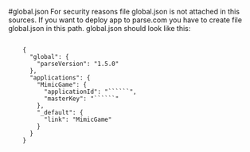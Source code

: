 #global.json
For security reasons file global.json is not attached in this sources. 
If you want to deploy app to parse.com you have to create file global.json in this path.
global.json should look like this:
<pre><code>
	{
      "global": {
        "parseVersion": "1.5.0"
      },
      "applications": {
        "MimicGame": {
          "applicationId": "```<YOUR_APP_ID>```",
          "masterKey": "```<YOUR_APP_MASTER_KEY>```"
        },
        "_default": {
          "link": "MimicGame"
        }
      }
    }
</code></pre>
